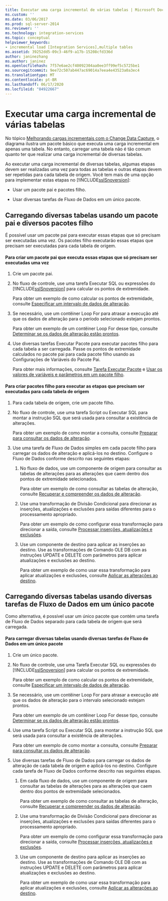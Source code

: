 ```yaml
---
title: Executar uma carga incremental de várias tabelas | Microsoft Docs
ms.custom: ''
ms.date: 03/06/2017
ms.prod: sql-server-2014
ms.reviewer: ''
ms.technology: integration-services
ms.topic: conceptual
helpviewer_keywords:
- incremental load [Integration Services],multiple tables
ms.assetid: 39252dd5-09c3-46f9-a17b-15208cfd336d
author: janinezhang
ms.author: janinez
ms.openlocfilehash: 7f57e6ae2cf40092304aa0ee3ff99ef5c5725be1
ms.sourcegitcommit: 9ee72c507ab447ac69014a7eea4e43523a0a3ec4
ms.translationtype: MT
ms.contentlocale: pt-BR
ms.lasthandoff: 06/17/2020
ms.locfileid: "84922667"
---
```

# <a name="perform-an-incremental-load-of-multiple-tables"></a>Executar uma carga incremental de várias tabelas
  No tópico [Melhorando cargas incrementais com o Change Data Capture](change-data-capture-ssis.md), o diagrama ilustra um pacote básico que executa uma carga incremental em apenas uma tabela. No entanto, carregar uma tabela não é tão comum quanto ter que realizar uma carga incremental de diversas tabelas.  
  
 Ao executar uma carga incremental de diversas tabelas, algumas etapas devem ser realizadas uma vez para todas as tabelas e outras etapas devem ser repetidas para cada tabela de origem. Você tem mais de uma opção para implementar estas etapas no [!INCLUDE[ssISnoversion](../../includes/ssisnoversion-md.md)]:  
  
-   Usar um pacote pai e pacotes filho.  
  
-   Usar diversas tarefas de Fluxo de Dados em um único pacote.  
  
## <a name="loading-multiple-tables-by-using-a-parent-package-and-multiple-child-packages"></a>Carregando diversas tabelas usando um pacote pai e diversos pacotes filho  
 É possível usar um pacote pai para executar essas etapas que só precisam ser executadas uma vez. Os pacotes filho executarão essas etapas que precisam ser executadas para cada tabela de origem.  
  
#### <a name="to-create-a-parent-package-that-performs-those-steps-that-only-have-to-be-done-once"></a>Para criar um pacote pai que executa essas etapas que só precisam ser executadas uma vez  
  
1.  Crie um pacote pai.  
  
2.  No fluxo de controle, use uma tarefa Executar SQL ou expressões do [!INCLUDE[ssISnoversion](../../includes/ssisnoversion-md.md)] para calcular os pontos de extremidade.  
  
     Para obter um exemplo de como calcular os pontos de extremidade, consulte [Especificar um intervalo de dados de alteração](specify-an-interval-of-change-data.md).  
  
3.  Se necessário, use um contêiner Loop For para atrasar a execução até que os dados de alteração para o período selecionado estejam prontos.  
  
     Para obter um exemplo de um contêiner Loop For desse tipo, consulte [Determinar se os dados de alteração estão prontos](determine-whether-the-change-data-is-ready.md).  
  
4.  Use diversas tarefas Executar Pacote para executar pacotes filho para cada tabela a ser carregada. Passe os pontos de extremidade calculados no pacote pai para cada pacote filho usando as Configurações de Variáveis do Pacote Pai.  
  
     Para obter mais informações, consulte [Tarefa Executar Pacote](../control-flow/execute-package-task.md) e [Usar os valores de variáveis e parâmetros em um pacote filho](../use-the-values-of-variables-and-parameters-in-a-child-package.md).  
  
#### <a name="to-create-child-packages-to-perform-those-steps-that-have-to-be-done-for-each-source-table"></a>Para criar pacotes filho para executar as etapas que precisam ser executadas para cada tabela de origem  
  
1.  Para cada tabela de origem, crie um pacote filho.  
  
2.  No fluxo de controle, use uma tarefa Script ou Executar SQL para montar a instrução SQL que será usada para consultar a existência de alterações.  
  
     Para obter um exemplo de como montar a consulta, consulte [Preparar para consultar os dados de alteração](prepare-to-query-for-the-change-data.md).  
  
3.  Use uma tarefa de Fluxo de Dados simples em cada pacote filho para carregar os dados de alteração e aplicá-los no destino. Configure o Fluxo de Dados conforme descrito nas seguintes etapas:  
  
    1.  No fluxo de dados, use um componente de origem para consultar as tabelas de alterações para as alterações que caem dentro dos pontos de extremidade selecionados.  
  
         Para obter um exemplo de como consultar as tabelas de alteração, consulte [Recuperar e compreender os dados de alteração](retrieve-and-understand-the-change-data.md).  
  
    2.  Use uma transformação de Divisão Condicional para direcionar as inserções, atualizações e exclusões para saídas diferentes para o processamento apropriado.  
  
         Para obter um exemplo de como configurar essa transformação para direcionar a saída, consulte [Processar inserções, atualizações e exclusões](process-inserts-updates-and-deletes.md).  
  
    3.  Use um componente de destino para aplicar as inserções ao destino. Use as transformações de Comando OLE DB com as instruções UPDATE e DELETE com parâmetros para aplicar atualizações e exclusões ao destino.  
  
         Para obter um exemplo de como usar essa transformação para aplicar atualizações e exclusões, consulte [Aplicar as alterações ao destino](apply-the-changes-to-the-destination.md).  
  
## <a name="loading-multiple-tables-by-using-multiple-data-flow-tasks-in-a-single-package"></a>Carregando diversas tabelas usando diversas tarefas de Fluxo de Dados em um único pacote  
 Como alternativa, é possível usar um único pacote que contém uma tarefa de Fluxo de Dados separado para cada tabela de origem que será carregada.  
  
#### <a name="to-load-multiple-tables-by-using-multiple-data-flow-tasks-in-a-single-package"></a>Para carregar diversas tabelas usando diversas tarefas de Fluxo de Dados em um único pacote  
  
1.  Crie um único pacote.  
  
2.  No fluxo de controle, use uma Tarefa Executar SQL ou expressões do [!INCLUDE[ssISnoversion](../../includes/ssisnoversion-md.md)] para calcular os pontos de extremidade.  
  
     Para obter um exemplo de como calcular os pontos de extremidade, consulte [Especificar um intervalo de dados de alteração](specify-an-interval-of-change-data.md).  
  
3.  Se necessário, use um contêiner Loop For para atrasar a execução até que os dados de alteração para o intervalo selecionado estejam prontos.  
  
     Para obter um exemplo de um contêiner Loop For desse tipo, consulte [Determinar se os dados de alteração estão prontos](determine-whether-the-change-data-is-ready.md).  
  
4.  Use uma tarefa Script ou Executar SQL para montar a instrução SQL que será usada para consultar a existência de alterações.  
  
     Para obter um exemplo de como montar a consulta, consulte [Preparar para consultar os dados de alteração](prepare-to-query-for-the-change-data.md).  
  
5.  Use diversas tarefas de Fluxo de Dados para carregar os dados de alteração de cada tabela de origem e aplicá-los no destino. Configure cada tarefa de Fluxo de Dados conforme descrito nas seguintes etapas.  
  
    1.  Em cada fluxo de dados, use um componente de origem para consultar as tabelas de alterações para as alterações que caem dentro dos pontos de extremidade selecionados.  
  
         Para obter um exemplo de como consultar as tabelas de alteração, consulte [Recuperar e compreender os dados de alteração](retrieve-and-understand-the-change-data.md).  
  
    2.  Use uma transformação de Divisão Condicional para direcionar as inserções, atualizações e exclusões para saídas diferentes para o processamento apropriado.  
  
         Para obter um exemplo de como configurar essa transformação para direcionar a saída, consulte [Processar inserções, atualizações e exclusões](process-inserts-updates-and-deletes.md).  
  
    3.  Use um componente de destino para aplicar as inserções ao destino. Use as transformações de Comando OLE DB com as instruções UPDATE e DELETE com parâmetros para aplicar atualizações e exclusões ao destino.  
  
         Para obter um exemplo de como usar essa transformação para aplicar atualizações e exclusões, consulte [Aplicar as alterações ao destino](apply-the-changes-to-the-destination.md).  
  
  

